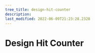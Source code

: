 ```yaml
---
tree_title: design-hit-counter
description: 
last_modified: 2022-06-09T21:23:28.2328
---
```


# Design Hit Counter
